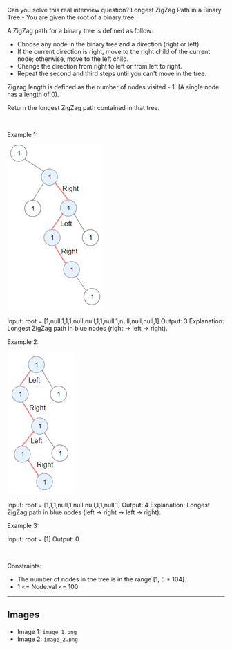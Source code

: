 Can you solve this real interview question? Longest ZigZag Path in a Binary Tree - You are given the root of a binary tree.

A ZigZag path for a binary tree is defined as follow:

 * Choose any node in the binary tree and a direction (right or left).
 * If the current direction is right, move to the right child of the current node; otherwise, move to the left child.
 * Change the direction from right to left or from left to right.
 * Repeat the second and third steps until you can't move in the tree.

Zigzag length is defined as the number of nodes visited - 1. (A single node has a length of 0).

Return the longest ZigZag path contained in that tree.

 

Example 1:

![Example 1](./image_1.png)


Input: root = [1,null,1,1,1,null,null,1,1,null,1,null,null,null,1]
Output: 3
Explanation: Longest ZigZag path in blue nodes (right -> left -> right).


Example 2:

![Example 2](./image_2.png)


Input: root = [1,1,1,null,1,null,null,1,1,null,1]
Output: 4
Explanation: Longest ZigZag path in blue nodes (left -> right -> left -> right).


Example 3:


Input: root = [1]
Output: 0


 

Constraints:

 * The number of nodes in the tree is in the range [1, 5 * 104].
 * 1 <= Node.val <= 100

---

## Images

- Image 1: `image_1.png`
- Image 2: `image_2.png`
